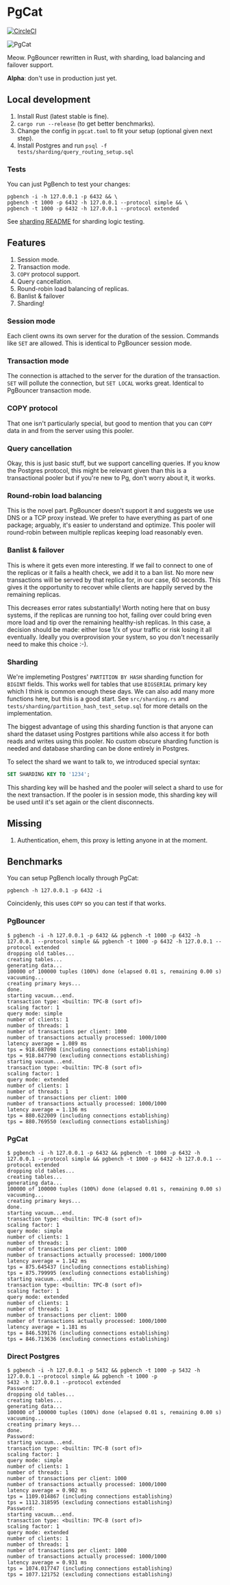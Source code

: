 # PgCat

[![CircleCI](https://circleci.com/gh/levkk/pgcat/tree/main.svg?style=svg)](https://circleci.com/gh/levkk/pgcat/tree/main)

![PgCat](./pgcat3.png)

Meow. PgBouncer rewritten in Rust, with sharding, load balancing and failover support.

**Alpha**: don't use in production just yet.

## Local development

1. Install Rust (latest stable is fine).
2. `cargo run --release` (to get better benchmarks).
3. Change the config in `pgcat.toml` to fit your setup (optional given next step).
4. Install Postgres and run `psql -f tests/sharding/query_routing_setup.sql`

### Tests

You can just PgBench to test your changes:

```
pgbench -i -h 127.0.0.1 -p 6432 && \
pgbench -t 1000 -p 6432 -h 127.0.0.1 --protocol simple && \
pgbench -t 1000 -p 6432 -h 127.0.0.1 --protocol extended
```

See [sharding README](./tests/sharding/README.md) for sharding logic testing.

## Features

1. Session mode.
2. Transaction mode.
3. `COPY` protocol support.
4. Query cancellation.
5. Round-robin load balancing of replicas.
6. Banlist & failover
7. Sharding!

### Session mode
Each client owns its own server for the duration of the session. Commands like `SET` are allowed.
This is identical to PgBouncer session mode.

### Transaction mode
The connection is attached to the server for the duration of the transaction. `SET` will pollute the connection,
but `SET LOCAL` works great. Identical to PgBouncer transaction mode.

### COPY protocol
That one isn't particularly special, but good to mention that you can `COPY` data in and from the server
using this pooler.

### Query cancellation
Okay, this is just basic stuff, but we support cancelling queries. If you know the Postgres protocol,
this might be relevant given than this is a transactional pooler but if you're new to Pg, don't worry about it, it works.

### Round-robin load balancing
This is the novel part. PgBouncer doesn't support it and suggests we use DNS or a TCP proxy instead.
We prefer to have everything as part of one package; arguably, it's easier to understand and optimize.
This pooler will round-robin between multiple replicas keeping load reasonably even.

### Banlist & failover
This is where it gets even more interesting. If we fail to connect to one of the replicas or it fails a health check,
we add it to a ban list. No more new transactions will be served by that replica for, in our case, 60 seconds. This
gives it the opportunity to recover while clients are happily served by the remaining replicas.

This decreases error rates substantially! Worth noting here that on busy systems, if the replicas are running too hot,
failing over could bring even more load and tip over the remaining healthy-ish replicas. In this case, a decision should be made:
either lose 1/x of your traffic or risk losing it all eventually. Ideally you overprovision your system, so you don't necessarily need
to make this choice :-).

### Sharding
We're implemeting Postgres' `PARTITION BY HASH` sharding function for `BIGINT` fields. This works well for tables that use `BIGSERIAL` primary key which I think is common enough these days. We can also add many more functions here, but this is a good start. See `src/sharding.rs` and `tests/sharding/partition_hash_test_setup.sql` for more details on the implementation.

The biggest advantage of using this sharding function is that anyone can shard the dataset using Postgres partitions
while also access it for both reads and writes using this pooler. No custom obscure sharding function is needed and database sharding can be done entirely in Postgres.

To select the shard we want to talk to, we introduced special syntax:

```sql
SET SHARDING KEY TO '1234';
```

This sharding key will be hashed and the pooler will select a shard to use for the next transaction. If the pooler is in session mode, this sharding key will be used until it's set again or the client disconnects.


## Missing

1. Authentication, ehem, this proxy is letting anyone in at the moment.

## Benchmarks

You can setup PgBench locally through PgCat:

```
pgbench -h 127.0.0.1 -p 6432 -i
```

Coincidenly, this uses `COPY` so you can test if that works.

### PgBouncer

```
$ pgbench -i -h 127.0.0.1 -p 6432 && pgbench -t 1000 -p 6432 -h 127.0.0.1 --protocol simple && pgbench -t 1000 -p 6432 -h 127.0.0.1 --protocol extended
dropping old tables...
creating tables...
generating data...
100000 of 100000 tuples (100%) done (elapsed 0.01 s, remaining 0.00 s)
vacuuming...
creating primary keys...
done.
starting vacuum...end.
transaction type: <builtin: TPC-B (sort of)>
scaling factor: 1
query mode: simple
number of clients: 1
number of threads: 1
number of transactions per client: 1000
number of transactions actually processed: 1000/1000
latency average = 1.089 ms
tps = 918.687098 (including connections establishing)
tps = 918.847790 (excluding connections establishing)
starting vacuum...end.
transaction type: <builtin: TPC-B (sort of)>
scaling factor: 1
query mode: extended
number of clients: 1
number of threads: 1
number of transactions per client: 1000
number of transactions actually processed: 1000/1000
latency average = 1.136 ms
tps = 880.622009 (including connections establishing)
tps = 880.769550 (excluding connections establishing)
```

### PgCat


```
$ pgbench -i -h 127.0.0.1 -p 6432 && pgbench -t 1000 -p 6432 -h 127.0.0.1 --protocol simple && pgbench -t 1000 -p 6432 -h 127.0.0.1 --protocol extended
dropping old tables...
creating tables...
generating data...
100000 of 100000 tuples (100%) done (elapsed 0.01 s, remaining 0.00 s)
vacuuming...
creating primary keys...
done.
starting vacuum...end.
transaction type: <builtin: TPC-B (sort of)>
scaling factor: 1
query mode: simple
number of clients: 1
number of threads: 1
number of transactions per client: 1000
number of transactions actually processed: 1000/1000
latency average = 1.142 ms
tps = 875.645437 (including connections establishing)
tps = 875.799995 (excluding connections establishing)
starting vacuum...end.
transaction type: <builtin: TPC-B (sort of)>
scaling factor: 1
query mode: extended
number of clients: 1
number of threads: 1
number of transactions per client: 1000
number of transactions actually processed: 1000/1000
latency average = 1.181 ms
tps = 846.539176 (including connections establishing)
tps = 846.713636 (excluding connections establishing)
```

### Direct Postgres

```
$ pgbench -i -h 127.0.0.1 -p 5432 && pgbench -t 1000 -p 5432 -h 127.0.0.1 --protocol simple && pgbench -t 1000 -p
5432 -h 127.0.0.1 --protocol extended
Password:
dropping old tables...
creating tables...
generating data...
100000 of 100000 tuples (100%) done (elapsed 0.01 s, remaining 0.00 s)
vacuuming...
creating primary keys...
done.
Password:
starting vacuum...end.
transaction type: <builtin: TPC-B (sort of)>
scaling factor: 1
query mode: simple
number of clients: 1
number of threads: 1
number of transactions per client: 1000
number of transactions actually processed: 1000/1000
latency average = 0.902 ms
tps = 1109.014867 (including connections establishing)
tps = 1112.318595 (excluding connections establishing)
Password:
starting vacuum...end.
transaction type: <builtin: TPC-B (sort of)>
scaling factor: 1
query mode: extended
number of clients: 1
number of threads: 1
number of transactions per client: 1000
number of transactions actually processed: 1000/1000
latency average = 0.931 ms
tps = 1074.017747 (including connections establishing)
tps = 1077.121752 (excluding connections establishing)
```